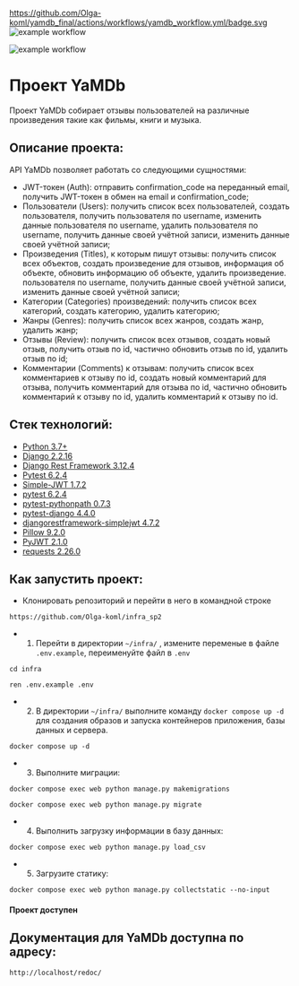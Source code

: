 https://github.com/Olga-koml/yamdb_final/actions/workflows/yamdb_workflow.yml/badge.svg
![example workflow](https://github.com/github/docs/actions/workflows/yamdb_workflow.yml/badge.svg)

![example workflow](https://github.com/Olga-koml/yamdb_final/actions/workflows/yamdb_workflow.yml/badge.svg)

# Проект YaMDb

Проект YaMDb собирает отзывы пользователей на различные произведения такие как
фильмы, книги и музыка.

## Описание проекта:

API YaMDb позволяет работать со следующими сущностями:

* JWT-токен (Auth): отправить confirmation_code на переданный email, получить
  JWT-токен
  в обмен на email и confirmation_code;
* Пользователи (Users): получить список всех пользователей, создать
  пользователя,
  получить пользователя по username, изменить данные пользователя по username,
  удалить
  пользователя по username, получить данные своей учётной записи, изменить
  данные своей учётной записи;
* Произведения (Titles), к которым пишут отзывы: получить список всех объектов,
  создать
  произведение для отзывов, информация об объекте, обновить информацию об
  объекте, удалить произведение.
  пользователя по username, получить данные своей учётной записи, изменить
  данные своей учётной записи;
* Категории (Categories) произведений: получить список всех категорий, создать
  категорию, удалить категорию;
* Жанры (Genres): получить список всех жанров, создать жанр, удалить жанр;
* Отзывы (Review): получить список всех отзывов, создать новый отзыв, получить
  отзыв по id,
  частично обновить отзыв по id, удалить отзыв по id;
* Комментарии (Comments) к отзывам: получить список всех комментариев к отзыву
  по id, создать
  новый комментарий для отзыва, получить комментарий для отзыва по id, частично
  обновить комментарий к отзыву по id, удалить комментарий к отзыву по id.

## Стек технологий:

* [Python 3.7+](https://www.python.org/downloads/)
* [Django 2.2.16](https://www.djangoproject.com/download/)
* [Django Rest Framework 3.12.4](https://pypi.org/project/djangorestframework/#files)
* [Pytest 6.2.4](https://pypi.org/project/pytest/)
* [Simple-JWT 1.7.2](https://pypi.org/project/djangorestframework-simplejwt/)
* [pytest 6.2.4](https://pypi.org/project/pytest/)
* [pytest-pythonpath 0.7.3](https://pypi.org/project/pytest-pythonpath/)
* [pytest-django 4.4.0](https://pypi.org/project/pytest-django/)
* [djangorestframework-simplejwt 4.7.2](https://pypi.org/project/djangorestframework-simplejwt/)
* [Pillow 9.2.0](https://pypi.org/project/Pillow/)
* [PyJWT 2.1.0](https://pypi.org/project/PyJWT/)
* [requests 2.26.0](https://pypi.org/project/requests/)

## Как запустить проект:

* Клонировать репозиторий и перейти в него в командной строке

```
https://github.com/Olga-koml/infra_sp2
```

* 1. Перейти в директории `~/infra/` , измените переменые в файле `.env.example`, переименуйте файл в `.env`

```
cd infra
```
```
ren .env.example .env
```


* 2. В директории `~/infra/`  выполните команду `docker compose up -d` для
 создания образов и запуска контейнеров приложения, базы данных и сервера.


```
docker compose up -d
```

* 3. Выполните миграции: 

```
docker compose exec web python manage.py makemigrations
```
```
docker compose exec web python manage.py migrate
```

* 4. Выполнить загрузку информации в базу данных:

```
docker compose exec web python manage.py load_csv
```

* 5. Загрузите статику:

```
docker compose exec web python manage.py collectstatic --no-input
```

#### Проект доступен


## Документация для YaMDb доступна по адресу:

```http://localhost/redoc/```

